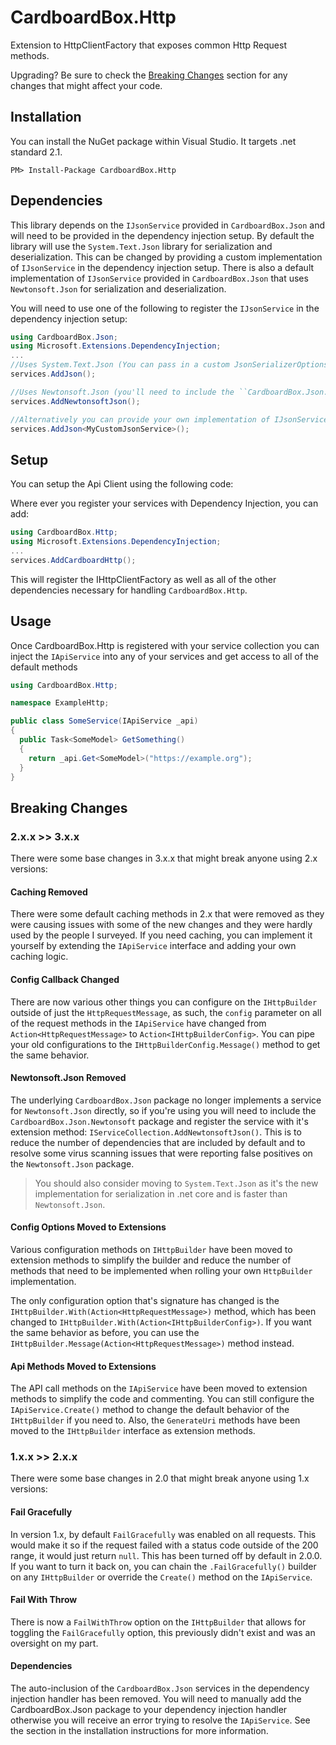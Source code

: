 # CardboardBox.Http
Extension to HttpClientFactory that exposes common Http Request methods.

Upgrading? Be sure to check the [Breaking Changes](#breaking-changes) section for any changes that might affect your code.

## Installation
You can install the NuGet package within Visual Studio. It targets .net standard 2.1.

```
PM> Install-Package CardboardBox.Http
```

## Dependencies
This library depends on the `IJsonService` provided in `CardboardBox.Json` and will need to be provided in the dependency injection setup.
By default the library will use the `System.Text.Json` library for serialization and deserialization.
This can be changed by providing a custom implementation of `IJsonService` in the dependency injection setup.
There is also a default implementation of `IJsonService` provided in `CardboardBox.Json` that uses `Newtonsoft.Json` for serialization and deserialization.

You will need to use one of the following to register the `IJsonService` in the dependency injection setup:
```csharp
using CardboardBox.Json;
using Microsoft.Extensions.DependencyInjection;
...
//Uses System.Text.Json (You can pass in a custom JsonSerializerOptions instance)
services.AddJson(); 

//Uses Newtonsoft.Json (you'll need to include the ``CardboardBox.Json.Newtonsoft`` package)
services.AddNewtonsoftJson(); 

//Alternatively you can provide your own implementation of IJsonService
services.AddJson<MyCustomJsonService>();
```

## Setup
You can setup the Api Client using the following code:

Where ever you register your services with Dependency Injection, you can add: 
```csharp
using CardboardBox.Http;
using Microsoft.Extensions.DependencyInjection;
...
services.AddCardboardHttp();
```

This will register the IHttpClientFactory as well as all of the other dependencies necessary for handling `CardboardBox.Http`.

## Usage
Once CardboardBox.Http is registered with your service collection you can inject the `IApiService` into any of your services and get access to all of the default methods

```csharp
using CardboardBox.Http;

namespace ExampleHttp;

public class SomeService(IApiService _api)
{
  public Task<SomeModel> GetSomething()
  {
    return _api.Get<SomeModel>("https://example.org");
  }
}

```

## Breaking Changes

### 2.x.x >> 3.x.x
There were some base changes in 3.x.x that might break anyone using 2.x versions:

#### Caching Removed
There were some default caching methods in 2.x that were removed as they were causing issues with some of the new changes and they were hardly used by the people I surveyed. 
If you need caching, you can implement it yourself by extending the `IApiService` interface and adding your own caching logic.

#### Config Callback Changed
There are now various other things you can configure on the `IHttpBuilder` outside of just the `HttpRequestMessage`,
as such, the `config` parameter on all of the request methods in the `IApiService` have changed from `Action<HttpRequestMessage>` to `Action<IHttpBuilderConfig>`.
You can pipe your old configurations to the `IHttpBuilderConfig.Message()` method to get the same behavior. 

#### Newtonsoft.Json Removed
The underlying `CardboardBox.Json` package no longer implements a service for `Newtonsoft.Json` directly, 
so if you're using you will need to include the `CardboardBox.Json.Newtonsoft` package and register the service with it's extension method: `IServiceCollection.AddNewtonsoftJson()`.
This is to reduce the number of dependencies that are included by default and to resolve some virus scanning issues that were reporting false positives on the `Newtonsoft.Json` package.

> You should also consider moving to `System.Text.Json` as it's the new implementation for serialization in .net core and is faster than `Newtonsoft.Json`.

#### Config Options Moved to Extensions
Various configuration methods on `IHttpBuilder` have been moved to extension methods to simplify the builder and reduce the number of methods that need to be implemented when rolling your own `HttpBuilder` implementation.

The only configuration option that's signature has changed is the `IHttpBuilder.With(Action<HttpRequestMessage>)` method, 
which has been changed to `IHttpBuilder.With(Action<IHttpBuilderConfig>)`.
If you want the same behavior as before, you can use the `IHttpBuilder.Message(Action<HttpRequestMessage>)` method instead.

#### Api Methods Moved to Extensions
The API call methods on the `IApiService` have been moved to extension methods to simplify the code and commenting. 
You can still configure the `IApiService.Create()` method to change the default behavior of the `IHttpBuilder` if you need to.
Also, the `GenerateUri` methods have been moved to the `IHttpBuilder` interface as extension methods.

### 1.x.x >> 2.x.x
There were some base changes in 2.0 that might break anyone using 1.x versions:

#### Fail Gracefully
In version 1.x, by default `FailGracefully` was enabled on all requests. 
This would make it so if the request failed with a status code outside of the 200 range, it would just return `null`.
This has been turned off by default in 2.0.0. If you want to turn it back on, you can chain the `.FailGracefully()` builder on any `IHttpBuilder` or override the `Create()` method on the `IApiService`.

#### Fail With Throw
There is now a `FailWithThrow` option on the `IHttpBuilder` that allows for toggling the `FailGracefully` option, this previously didn't exist and was an oversight on my part.

#### Dependencies
The auto-inclusion of the `CardboardBox.Json` services in the dependency injection handler has been removed.
You will need to manually add the CardboardBox.Json package to your dependency injection handler otherwise you will receive an error trying to resolve the `IApiService`.
See the section in the installation instructions for more information.